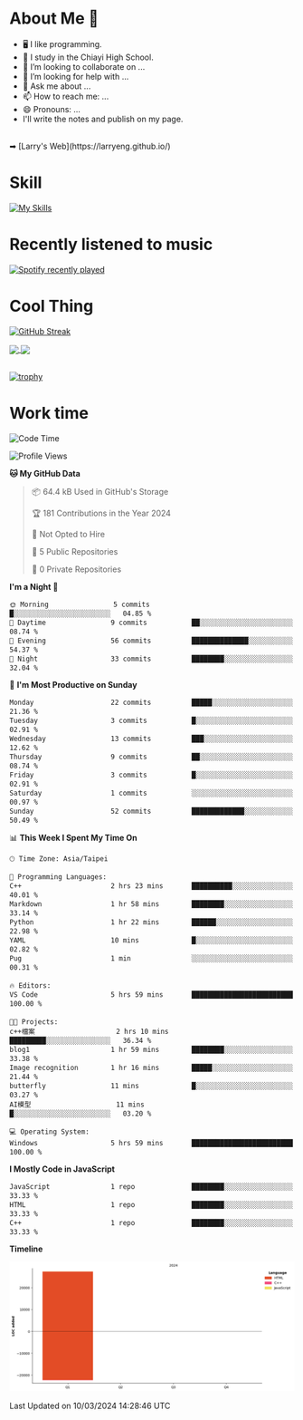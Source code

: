 # About Me 👋

- 🖥  I like programming.
- 🏫 I study in the Chiayi High School.
- 👯 I’m looking to collaborate on ...
- 🤔 I’m looking for help with ...
- 💬 Ask me about ...
- 📫 How to reach me: ...
- 😄 Pronouns: ...
- I'll write the notes and publish on my page.
<br>
➡︎ [Larry's Web](https://larryeng.github.io/)

# Skill
[![My Skills](https://skillicons.dev/icons?i=blender,arduino,vscode,visualstudio,pr,github,git,c,cpp,py,html,css,js)](https://skillicons.dev)
# Recently listened to music

[![Spotify recently played](https://spotify-recently-played-readme.vercel.app/api?user=31mqyfrlvkyusmaxegq4pvoow5we)](https://open.spotify.com/user/31mqyfrlvkyusmaxegq4pvoow5we)

# Cool Thing

[![GitHub Streak](https://streak-stats.demolab.com/?user=Larryeng&theme=holi-theme)](https://git.io/streak-stats)

<a href="https://github.com/anuraghazra/github-readme-stats">
  <img height=200 align="center" src="https://github-readme-stats.vercel.app/api?username=Larryeng&theme=github_dark&rank_icon=github" />
</a>
<a href="https://github.com/anuraghazra/convoychat">
  <img height=200 align="center" src="https://github-readme-stats.vercel.app/api/top-langs?username=Larryeng&layout=compact&langs_count=8&card_width=320&theme=github_dark" />
</a>

<br>

<br>

[![trophy](https://github-profile-trophy.vercel.app/?username=Larryeng&theme=darkhub)](https://github.com/ryo-ma/github-profile-trophy)
# Work time
<!--START_SECTION:waka-->
![Code Time](http://img.shields.io/badge/Code%20Time-102%20hrs%2012%20mins-blue)

![Profile Views](http://img.shields.io/badge/Profile%20Views-146-blue)

**🐱 My GitHub Data** 

> 📦 64.4 kB Used in GitHub's Storage 
 > 
> 🏆 181 Contributions in the Year 2024
 > 
> 🚫 Not Opted to Hire
 > 
> 📜 5 Public Repositories 
 > 
> 🔑 0 Private Repositories 
 > 
**I'm a Night 🦉** 

```text
🌞 Morning                5 commits           █░░░░░░░░░░░░░░░░░░░░░░░░   04.85 % 
🌆 Daytime                9 commits           ██░░░░░░░░░░░░░░░░░░░░░░░   08.74 % 
🌃 Evening                56 commits          ██████████████░░░░░░░░░░░   54.37 % 
🌙 Night                  33 commits          ████████░░░░░░░░░░░░░░░░░   32.04 % 
```
📅 **I'm Most Productive on Sunday** 

```text
Monday                   22 commits          █████░░░░░░░░░░░░░░░░░░░░   21.36 % 
Tuesday                  3 commits           █░░░░░░░░░░░░░░░░░░░░░░░░   02.91 % 
Wednesday                13 commits          ███░░░░░░░░░░░░░░░░░░░░░░   12.62 % 
Thursday                 9 commits           ██░░░░░░░░░░░░░░░░░░░░░░░   08.74 % 
Friday                   3 commits           █░░░░░░░░░░░░░░░░░░░░░░░░   02.91 % 
Saturday                 1 commits           ░░░░░░░░░░░░░░░░░░░░░░░░░   00.97 % 
Sunday                   52 commits          █████████████░░░░░░░░░░░░   50.49 % 
```


📊 **This Week I Spent My Time On** 

```text
🕑︎ Time Zone: Asia/Taipei

💬 Programming Languages: 
C++                      2 hrs 23 mins       ██████████░░░░░░░░░░░░░░░   40.01 % 
Markdown                 1 hr 58 mins        ████████░░░░░░░░░░░░░░░░░   33.14 % 
Python                   1 hr 22 mins        ██████░░░░░░░░░░░░░░░░░░░   22.98 % 
YAML                     10 mins             █░░░░░░░░░░░░░░░░░░░░░░░░   02.82 % 
Pug                      1 min               ░░░░░░░░░░░░░░░░░░░░░░░░░   00.31 % 

🔥 Editors: 
VS Code                  5 hrs 59 mins       █████████████████████████   100.00 % 

🐱‍💻 Projects: 
c++檔案                    2 hrs 10 mins       █████████░░░░░░░░░░░░░░░░   36.34 % 
blog1                    1 hr 59 mins        ████████░░░░░░░░░░░░░░░░░   33.38 % 
Image recognition        1 hr 16 mins        █████░░░░░░░░░░░░░░░░░░░░   21.44 % 
butterfly                11 mins             █░░░░░░░░░░░░░░░░░░░░░░░░   03.27 % 
AI模型                     11 mins             █░░░░░░░░░░░░░░░░░░░░░░░░   03.20 % 

💻 Operating System: 
Windows                  5 hrs 59 mins       █████████████████████████   100.00 % 
```

**I Mostly Code in JavaScript** 

```text
JavaScript               1 repo              ████████░░░░░░░░░░░░░░░░░   33.33 % 
HTML                     1 repo              ████████░░░░░░░░░░░░░░░░░   33.33 % 
C++                      1 repo              ████████░░░░░░░░░░░░░░░░░   33.33 % 
```



**Timeline**

![Lines of Code chart](https://raw.githubusercontent.com/Larryeng/Larryeng/main/assets/bar_graph.png)


 Last Updated on 10/03/2024 14:28:46 UTC
<!--END_SECTION:waka-->
